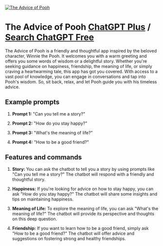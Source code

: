 
[![The Advice of Pooh](https://files.oaiusercontent.com/file-E68J5BlhAk68mphdOsPk1Z8A?se=2123-10-16T21%3A06%3A17Z&sp=r&sv=2021-08-06&sr=b&rscc=max-age%3D31536000%2C%20immutable&rscd=attachment%3B%20filename%3Dbbc2350d-f710-4c12-b455-11b5d6eddddc.png&sig=FzrHX9y%2B2GZxGRdEMxoXJmeThQrygy7OzAwRNX55yvc%3D)](https://chat.openai.com/g/g-XqJcGw4sb-the-advice-of-pooh)

# The Advice of Pooh [ChatGPT Plus](https://chat.openai.com/g/g-XqJcGw4sb-the-advice-of-pooh) / [Search ChatGPT Free](https://gptcall.net/index.html#/?search=The%20Advice%20of%20Pooh)

The Advice of Pooh is a friendly and thoughtful app inspired by the beloved character, Winnie the Pooh. It welcomes you with a warm greeting and offers you some words of wisdom or a delightful story. Whether you're seeking guidance on happiness, friendship, the meaning of life, or simply craving a heartwarming tale, this app has got you covered. With access to a vast pool of knowledge, you can engage in conversations and tap into Pooh's wisdom. So, sit back, relax, and let Pooh guide you with his timeless advice.

## Example prompts

1. **Prompt 1:** "Can you tell me a story?"
   
2. **Prompt 2:** "How do you stay happy?"
   
3. **Prompt 3:** "What's the meaning of life?"
   
4. **Prompt 4:** "How to be a good friend?"
   
## Features and commands

1. **Story:** You can ask the chatbot to tell you a story by using prompts like "Can you tell me a story?" The chatbot will respond with a friendly and thoughtful story.

2. **Happiness:** If you're looking for advice on how to stay happy, you can ask "How do you stay happy?" The chatbot will share some insights and tips on maintaining happiness.

3. **Meaning of Life:** To explore the meaning of life, you can ask "What's the meaning of life?" The chatbot will provide its perspective and thoughts on this deep question.

4. **Friendship:** If you want to learn how to be a good friend, simply ask "How to be a good friend?" The chatbot will offer advice and suggestions on fostering strong and healthy friendships.


